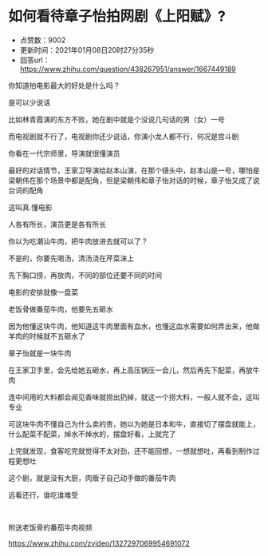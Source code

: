 # 如何看待章子怡拍网剧《上阳赋》?
- 点赞数：9002
- 更新时间：2021年01月08日20时27分35秒
- 回答url：https://www.zhihu.com/question/438267951/answer/1667449189
<body>
 <p data-pid="g_QlR_hA">你知道拍电影最大的好处是什么吗？</p>
 <p data-pid="vMyCbTJy">是可以少说话</p>
 <p data-pid="HjuXRV56">比如林青霞演的东方不败，她在剧中就是个没说几句话的男（女）一号</p>
 <p data-pid="OT1ivFJp">而电视剧就不行了，电视剧你还少说话，你演小龙人都不行，何况是宫斗剧</p>
 <p data-pid="VPnVaxCU">你看在一代宗师里，导演就很懂演员</p>
 <p data-pid="fVN9Rywm">最好的对话情节，王家卫导演给赵本山演，在那个镜头中，赵本山是一号，哪怕是梁朝伟在那个场景中都是配角，但是梁朝伟和章子怡对话的时候，章子怡又成了说台词的配角</p>
 <p data-pid="WSl-fk7E">这叫真.懂电影</p>
 <p data-pid="52t__h3Z">人各有所长，演员更是各有所长</p>
 <p data-pid="an70rJm-">你以为吃潮汕牛肉，把牛肉放进去就可以了？</p>
 <p data-pid="sfA0G1qz">不是的，你要先喝汤，清汤浇在芹菜沫上</p>
 <p data-pid="H0vfUZqX">先下胸口捞，再放肉，不同的部位还要不同的时间</p>
 <p data-pid="72bbo3sJ">电影的安排就像一盘菜</p>
 <p data-pid="dsxnlyUq">老饭骨做番茄牛肉，他要先五砸水</p>
 <p data-pid="UAlLicv0">因为他懂这块牛肉，他知道这牛肉里面有血水，也懂这血水需要如何弄出来，他做羊肉的时候就不五砸水了</p>
 <p data-pid="jTVj0EzN">章子怡就是一块牛肉</p>
 <p data-pid="UhF1QyF5">在王家卫手里，会先给她五砸水，再上高压锅压一会儿，然后再先下配菜，再放牛肉</p>
 <p data-pid="HEjKY99_">连中间用的大料都会闻见香味就捞出扔掉，就这一个捞大料，一般人就不会，这叫专业</p>
 <p data-pid="5rT2nlsj">可这块牛肉不懂自己为什么卖的贵，她以为她是日本和牛，直接切了摆盘就能上，什么配菜不配菜，焯水不焯水的，摆盘好看，上就完了</p>
 <p data-pid="wlTE51mp">上完就发现，食客吃完就觉得不太对劲，还不能回想，一想就想吐，再看到制作过程更想吐</p>
 <p data-pid="NKUKzbJ1">这个剧，就是没有大厨，肉贩子自己动手做的番茄牛肉</p>
 <p data-pid="lDV8jN0m">远看还行，谁吃谁难受</p>
 <p class="ztext-empty-paragraph"><br></p>
 <p data-pid="E9i9wUDU">附送老饭骨的番茄牛肉视频</p>
 <p data-pid="J3Dr1ACv"><a href="https://www.zhihu.com/zvideo/1327297069954691072" class="internal"><span class="invisible">https://www.</span><span class="visible">zhihu.com/zvideo/132729</span><span class="invisible">7069954691072</span><span class="ellipsis"></span></a></p>
</body>